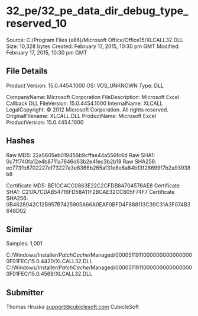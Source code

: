 32_pe/32_pe_data_dir_debug_type_reserved_10
===========================================

Source:  C:/Program Files (x86)/Microsoft Office/Office15/XLCALL32.DLL
Size:  10,328 bytes
Created:  February 17, 2015, 10:30 pm GMT
Modified:  February 17, 2015, 10:30 pm GMT

File Details
------------

Product Version:  15.0.4454.1000
OS:  VOS_UNKNOWN
Type:  DLL

CompanyName:  Microsoft Corporation
FileDescription:  Microsoft Excel Callback DLL
FileVersion:  15.0.4454.1000
InternalName:  XLCALL
LegalCopyright:  © 2012 Microsoft Corporation.  All rights reserved.
OriginalFilename:  XLCALL.DLL
ProductName:  Microsoft Excel
ProductVersion:  15.0.4454.1000

Hashes
------

Raw MD5:  22a5605eb019456b9cffae44a556fc6d
Raw SHA1:  0c7ff740fa12e4b8711a7646d63b2e41ec3b2b19
Raw SHA256:  ec773fb8702227ef73227a3e6366b265af31e8e8a84b13f28699f7b2a93938b8

Certificate MD5:  BE1CC4CC0863E22C2CFDB84704578AE8
Certificate SHA1:  C217A7CDAB54716FD58A11F2BCAE32CC805F74F7
Certificate SHA256:  0B4628042C12B957B7425905A66A0EAF0BFD4F888113C39C31A3F074B3648D02

Similar
-------

Samples:  1,001

C:/Windows/Installer/$PatchCache$/Managed/00005119110000000000000000F01FEC/15.0.4420/XLCALL32.DLL
C:/Windows/Installer/$PatchCache$/Managed/00005119110000000000000000F01FEC/15.0.4569/XLCALL32.DLL

Submitter
---------

Thomas Hruska
support@cubiclesoft.com
CubicleSoft
